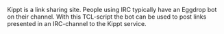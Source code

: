 Kippt is a link sharing site. People using IRC typically have an Eggdrop bot on their channel. With this TCL-script the bot can be used to post links presented in an IRC-channel to the Kippt service.